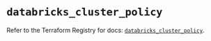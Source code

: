 # `databricks_cluster_policy`

Refer to the Terraform Registry for docs: [`databricks_cluster_policy`](https://registry.terraform.io/providers/databricks/databricks/1.80.0/docs/resources/cluster_policy).

